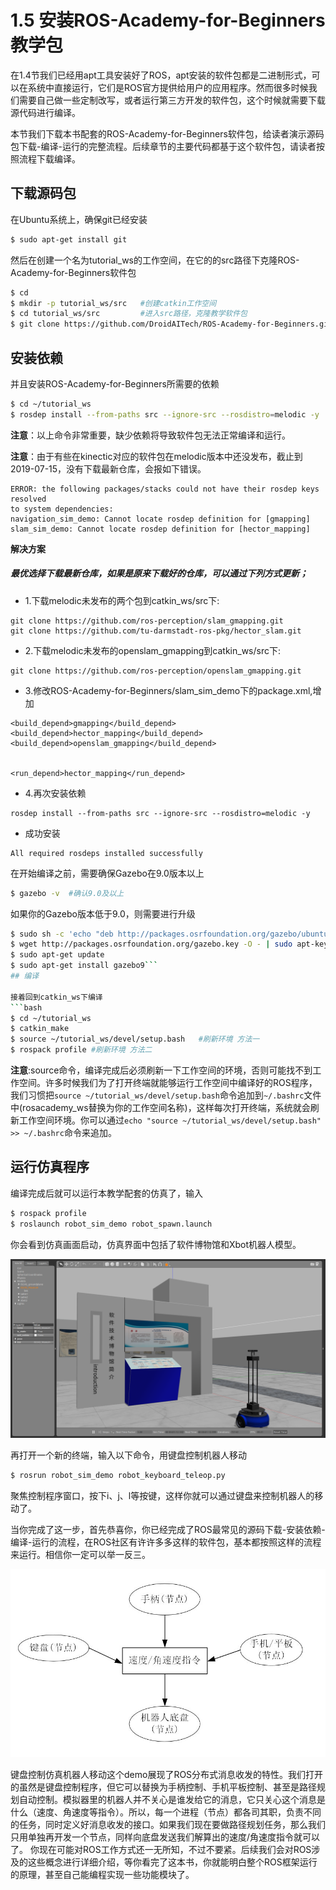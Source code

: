 # 1.5 安装ROS-Academy-for-Beginners教学包

在1.4节我们已经用apt工具安装好了ROS，apt安装的软件包都是二进制形式，可以在系统中直接运行，它们是ROS官方提供给用户的应用程序。然而很多时候我们需要自己做一些定制改写，或者运行第三方开发的软件包，这个时候就需要下载源代码进行编译。

本节我们下载本书配套的ROS-Academy-for-Beginners软件包，给读者演示源码包下载-编译-运行的完整流程。后续章节的主要代码都基于这个软件包，请读者按照流程下载编译。

## 下载源码包

在Ubuntu系统上，确保git已经安装

```bash
$ sudo apt-get install git
```

然后在创建一个名为tutorial_ws的工作空间，在它的的src路径下克隆ROS-Academy-for-Beginners软件包

```bash
$ cd 
$ mkdir -p tutorial_ws/src   #创建catkin工作空间
$ cd tutorial_ws/src         #进入src路径，克隆教学软件包
$ git clone https://github.com/DroidAITech/ROS-Academy-for-Beginners.git
```

## 安装依赖

并且安装ROS-Academy-for-Beginners所需要的依赖
```bash
$ cd ~/tutorial_ws
$ rosdep install --from-paths src --ignore-src --rosdistro=melodic -y
```
**注意**：以上命令非常重要，缺少依赖将导致软件包无法正常编译和运行。

**注意**：由于有些在kinectic对应的软件包在melodic版本中还没发布，截止到2019-07-15，没有下载最新仓库，会报如下错误。
```
ERROR: the following packages/stacks could not have their rosdep keys resolved
to system dependencies:
navigation_sim_demo: Cannot locate rosdep definition for [gmapping]
slam_sim_demo: Cannot locate rosdep definition for [hector_mapping]
```

**解决方案**

##### 最优选择下载最新仓库，如果是原来下载好的仓库，可以通过下列方式更新；

- 1.下载melodic未发布的两个包到catkin_ws/src下:
```
git clone https://github.com/ros-perception/slam_gmapping.git
git clone https://github.com/tu-darmstadt-ros-pkg/hector_slam.git
```
- 2.下载melodic未发布的openslam_gmapping到catkin_ws/src下:
```
git clone https://github.com/ros-perception/openslam_gmapping.git
```
- 3.修改ROS-Academy-for-Beginners/slam_sim_demo下的package.xml,增加
```
<build_depend>gmapping</build_depend>
<build_depend>hector_mapping</build_depend>
<build_depend>openslam_gmapping</build_depend>


<run_depend>hector_mapping</run_depend>
```
- 4.再次安装依赖
```
rosdep install --from-paths src --ignore-src --rosdistro=melodic -y
```
- 成功安装
```
All required rosdeps installed successfully
```


在开始编译之前，需要确保Gazebo在9.0版本以上
```bash
$ gazebo -v  #确认9.0及以上
```

如果你的Gazebo版本低于9.0，则需要进行升级
```bash
$ sudo sh -c 'echo "deb http://packages.osrfoundation.org/gazebo/ubuntu-stable `lsb_release -cs` main" > /etc/apt/sources.list.d/gazebo-stable.list'
$ wget http://packages.osrfoundation.org/gazebo.key -O - | sudo apt-key add -
$ sudo apt-get update
$ sudo apt-get install gazebo9```
## 编译

接着回到catkin_ws下编译
```bash
$ cd ~/tutorial_ws
$ catkin_make
$ source ~/tutorial_ws/devel/setup.bash   #刷新环境 方法一
$ rospack profile #刷新环境 方法二
```
**注意**:source命令，编译完成后必须刷新一下工作空间的环境，否则可能找不到工作空间。许多时候我们为了打开终端就能够运行工作空间中编译好的ROS程序，我们习惯把`source ~/tutorial_ws/devel/setup.bash`命令追加到`~/.bashrc`文件中(rosacademy_ws替换为你的工作空间名称)，这样每次打开终端，系统就会刷新工作空间环境。你可以通过`echo "source ~/tutorial_ws/devel/setup.bash" >> ~/.bashrc`命令来追加。

## 运行仿真程序
编译完成后就可以运行本教学配套的仿真了，输入
```bash
$ rospack profile
$ roslaunch robot_sim_demo robot_spawn.launch
```
你会看到仿真画面启动，仿真界面中包括了软件博物馆和Xbot机器人模型。

![](/pics/Xbot_Simulator.png)

再打开一个新的终端，输入以下命令，用键盘控制机器人移动
```bash
$ rosrun robot_sim_demo robot_keyboard_teleop.py
```

聚焦控制程序窗口，按下i、j、l等按键，这样你就可以通过键盘来控制机器人的移动了。

当你完成了这一步，首先恭喜你，你已经完成了ROS最常见的源码下载-安装依赖-编译-运行的流程，在ROS社区有许许多多这样的软件包，基本都按照这样的流程来运行。相信你一定可以举一反三。

![](/pics/teleop.jpg)

键盘控制仿真机器人移动这个demo展现了ROS分布式消息收发的特性。我们打开的虽然是键盘控制程序，但它可以替换为手柄控制、手机平板控制、甚至是路径规划自动控制。模拟器里的机器人并不关心是谁发给它的消息，它只关心这个消息是什么（速度、角速度等指令）。所以，每一个进程（节点）都各司其职，负责不同的任务，同时定义好消息收发的接口。如果我们现在要做路径规划任务，那么我们只用单独再开发一个节点，同样向底盘发送我们解算出的速度/角速度指令就可以了。
你现在可能对ROS工作方式还一无所知，不过不要紧。后续我们会对ROS涉及的这些概念进行详细介绍，等你看完了这本书，你就能明白整个ROS框架运行的原理，甚至自己能编程实现一些功能模块了。